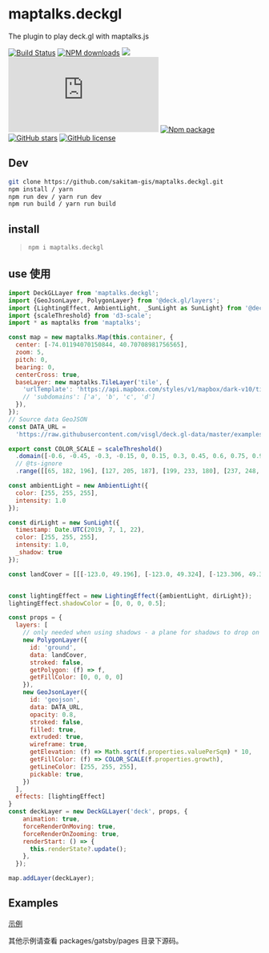 # maptalks.deckgl

The plugin to play deck.gl with maptalks.js

[![Build Status](https://travis-ci.org/sakitam-gis/maptalks.deckgl.svg?branch=master)](https://www.travis-ci.org/sakitam-gis/maptalks.deckgl)
[![NPM downloads](https://img.shields.io/npm/dm/maptalks.deckgl.svg)](https://npmjs.org/package/maptalks.deckgl)
[![](https://data.jsdelivr.com/v1/package/npm/maptalks.deckgl/badge)](https://www.jsdelivr.com/package/npm/maptalks.deckgl)
![JS gzip size](http://img.badgesize.io/https://unpkg.com/maptalks.deckgl/dist/maptalks-deckgl.js?compression=gzip&label=gzip%20size:%20JS)
[![Npm package](https://img.shields.io/npm/v/maptalks.deckgl.svg)](https://www.npmjs.org/package/maptalks.deckgl)
[![GitHub stars](https://img.shields.io/github/stars/sakitam-gis/maptalks.deckgl.svg)](https://github.com/sakitam-gis/maptalks.deckgl/stargazers)
[![GitHub license](https://img.shields.io/badge/license-MIT-blue.svg)](https://raw.githubusercontent.com/sakitam-gis/maptalks.deckgl/master/LICENSE)

## Dev

```bash
git clone https://github.com/sakitam-gis/maptalks.deckgl.git
npm install / yarn
npm run dev / yarn run dev
npm run build / yarn run build
```

## install

> `npm i maptalks.deckgl`

## use 使用

```js
import DeckGLLayer from 'maptalks.deckgl';
import {GeoJsonLayer, PolygonLayer} from '@deck.gl/layers';
import {LightingEffect, AmbientLight, _SunLight as SunLight} from '@deck.gl/core';
import {scaleThreshold} from 'd3-scale';
import * as maptalks from 'maptalks';

const map = new maptalks.Map(this.container, {
  center: [-74.01194070150844, 40.70708981756565],
  zoom: 5,
  pitch: 0,
  bearing: 0,
  centerCross: true,
  baseLayer: new maptalks.TileLayer('tile', {
    'urlTemplate': 'https://api.mapbox.com/styles/v1/mapbox/dark-v10/tiles/{z}/{x}/{y}@2x?access_token=pk.eyJ1IjoibWFwYm94IiwiYSI6ImNpejh2N21nMzAxMmQzMnA5emRyN2lucW0ifQ.jSE-g2vsn48Ry928pqylcg'
    // 'subdomains': ['a', 'b', 'c', 'd']
  }),
});
// Source data GeoJSON
const DATA_URL =
  'https://raw.githubusercontent.com/visgl/deck.gl-data/master/examples/geojson/vancouver-blocks.json'; // eslint-disable-line

export const COLOR_SCALE = scaleThreshold()
  .domain([-0.6, -0.45, -0.3, -0.15, 0, 0.15, 0.3, 0.45, 0.6, 0.75, 0.9, 1.05, 1.2])
  // @ts-ignore
  .range([[65, 182, 196], [127, 205, 187], [199, 233, 180], [237, 248, 177], [255, 255, 204], [255, 237, 160], [254, 217, 118], [254, 178, 76], [253, 141, 60], [252, 78, 42], [227, 26, 28], [189, 0, 38], [128, 0, 38]]);

const ambientLight = new AmbientLight({
  color: [255, 255, 255],
  intensity: 1.0
});

const dirLight = new SunLight({
  timestamp: Date.UTC(2019, 7, 1, 22),
  color: [255, 255, 255],
  intensity: 1.0,
  _shadow: true
});

const landCover = [[[-123.0, 49.196], [-123.0, 49.324], [-123.306, 49.324], [-123.306, 49.196]]];


const lightingEffect = new LightingEffect({ambientLight, dirLight});
lightingEffect.shadowColor = [0, 0, 0, 0.5];

const props = {
  layers: [
    // only needed when using shadows - a plane for shadows to drop on
    new PolygonLayer({
      id: 'ground',
      data: landCover,
      stroked: false,
      getPolygon: (f) => f,
      getFillColor: [0, 0, 0, 0]
    }),
    new GeoJsonLayer({
      id: 'geojson',
      data: DATA_URL,
      opacity: 0.8,
      stroked: false,
      filled: true,
      extruded: true,
      wireframe: true,
      getElevation: (f) => Math.sqrt(f.properties.valuePerSqm) * 10,
      getFillColor: (f) => COLOR_SCALE(f.properties.growth),
      getLineColor: [255, 255, 255],
      pickable: true,
    })
  ],
  effects: [lightingEffect]
}
const deckLayer = new DeckGLLayer('deck', props, {
    animation: true,
    forceRenderOnMoving: true,
    forceRenderOnZooming: true,
    renderStart: () => {
      this.renderState?.update();
    },
  });

map.addLayer(deckLayer);

```

## Examples

[示例](https://sakitam-gis.github.io/maptalks.deckgl/)

其他示例请查看 packages/gatsby/pages 目录下源码。
